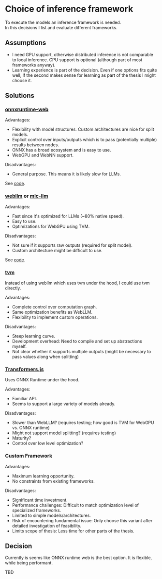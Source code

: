 # Choice of inference framework

To execute the models an inference framework is needed.  
In this decisions I list and evaluate different frameworks.

## Assumptions

-   I need GPU support, otherwise distributed inference is not comparable to local inference. CPU support is optional (although part of most frameworks anyway).
-   Learning experience is part of the decision. Even if one options fits quite well, if the second makes sense for learning as part of the thesis I might choose it.

## Solutions

### [onnxruntime-web](https://onnxruntime.ai/docs/tutorials/web/)

Advantages:

-   Flexibility with model structures. Custom architectures are nice for split models.
-   Explicit control over inputs/outputs which is to pass (potentially multiple) results between nodes.
-   ONNX has a broad ecosystem and is easy to use.
-   WebGPU and WebNN support.

Disadvantages:

-   General purpose. This means it is likely slow for LLMs.

See [code](../../foundation/onnxruntime_web_browser_execution/).

### [webllm](https://github.com/mlc-ai/web-llm) or [mlc-llm](https://github.com/mlc-ai/mlc-llm)

Advantages:

-   Fast since it's optimized for LLMs (~80% native speed).
-   Easy to use.
-   Optimizations for WebGPU using TVM.

Disadvantages:

-   Not sure if it supports raw outputs (required for split model).
-   Custom architecture might be difficult to use.

See [code](../../foundation/webllm_browser_execution/).

### [tvm](https://github.com/apache/tvm/)

Instead of using webllm which uses tvm under the hood, I could use tvm directly.

Advantages:

-   Complete control over computation graph.
-   Same optimization benefits as WebLLM.
-   Flexibility to implement custom operations.

Disadvantages:

-   Steep learning curve.
-   Development overhead: Need to compile and set up abstractions myself.
-   Not clear whether it supports multiple outputs (might be necessary to pass values along when splitting)

### [Transformers.js](https://huggingface.co/docs/transformers.js/en/index)

Uses ONNX Runtime under the hood.

Advantages:

-   Familiar API.
-   Seems to support a large variety of models already.

Disadvantages:

-   Slower than WebLLM? (requires testing; how good is TVM for WebGPU vs. ONNX runtime)
-   Might not support model splitting? (requires testing)
-   Maturity?
-   Control over low level optimization?

### Custom Framework

Advantages:

-   Maximum learning opportunity.
-   No constraints from existing frameworks.

Disadvantages:

-   Significant time investment.
-   Performance challenges: Difficult to match optimization level of specialized frameworks.
-   Limited to simple models/architectures.
-   Risk of encountering fundamental issue: Only choose this variant after detailed investigation of feasibility.
-   Limits scope of thesis: Less time for other parts of the thesis.

## Decision

Currently is seems like ONNX runtime web is the best option.
It is flexible, while being performant.

TBD
